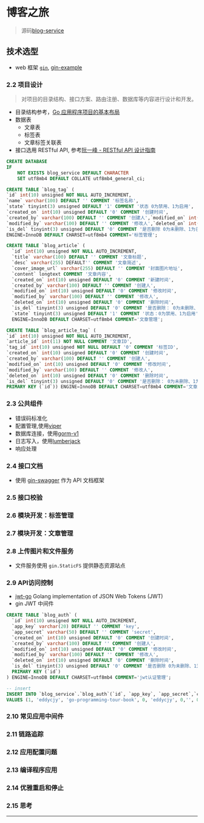 # 博客之旅

> 源码[blog-service](https://github.com/go-programming-tour-book/blog-service)
>
## 技术选型

* web 框架 [`gin`](https://github.com/gin-gonic/gin), [gin-example](https://github.com/eddycjy/go-gin-example)

### 2.2 项目设计

> 对项目的目录结构、接口方案、路由注册、数据库等内容进行设计和开发。

* 目录结构参考，[Go 应用程序项目的基本布局](https://github.com/golang-standards/project-layout)
* 数据表
  * 文章表
  * 标签表
  * 文章标签关联表
* 接口选用 RESTful API, 参考[阮一峰 - RESTful API 设计指南](http://www.ruanyifeng.com/blog/2014/05/restful_api.html)

```sql
CREATE DATABASE
IF
    NOT EXISTS blog_service DEFAULT CHARACTER
    SET utf8mb4 DEFAULT COLLATE utf8mb4_general_ci;

CREATE TABLE `blog_tag` (
`id` int(10) unsigned NOT NULL AUTO_INCREMENT,
`name` varchar(100) DEFAULT '' COMMENT '标签名称',
`state` tinyint(3) unsigned DEFAULT '1' COMMENT '状态 0为禁用、1为启用',
`created_on` int(10) unsigned DEFAULT '0' COMMENT '创建时间',
`created_by` varchar(100) DEFAULT '' COMMENT '创建人',`modified_on` int(10) unsigned DEFAULT '0' COMMENT '修改时间',
`modified_by` varchar(100) DEFAULT '' COMMENT '修改人',`deleted_on` int(10) unsigned DEFAULT '0' COMMENT '删除时间',
`is_del` tinyint(3) unsigned DEFAULT '0' COMMENT '是否删除 0为未删除、1为已删除',PRIMARY KEY (`id`))
ENGINE=InnoDB DEFAULT CHARSET=utf8mb4 COMMENT='标签管理';

CREATE TABLE `blog_article` (
  `id` int(10) unsigned NOT NULL AUTO_INCREMENT,
  `title` varchar(100) DEFAULT '' COMMENT '文章标题',
  `desc` varchar(255) DEFAULT'' COMMENT '文章简述',
  `cover_image_url` varchar(255) DEFAULT '' COMMENT '封面图片地址',
  `content` longtext COMMENT '文章内容',
  `created_on` int(10) unsigned DEFAULT '0' COMMENT '新建时间',
  `created_by` varchar(100) DEFAULT '' COMMENT '创建人',
  `modified_on` int(10) unsigned DEFAULT '0' COMMENT '修改时间',
  `modified_by` varchar(100) DEFAULT '' COMMENT '修改人',
  `deleted_on` int(10) unsigned DEFAULT '0' COMMENT '删除时间',
  `is_del` tinyint(3) unsigned DEFAULT '0' COMMENT '是否删除： 0为未删除、1为已删除',
  `state` tinyint(3) unsigned DEFAULT '1' COMMENT '状态：0为禁用、1为启用',  PRIMARY KEY (`id`))
  ENGINE=InnoDB DEFAULT CHARSET=utf8mb4 COMMENT='文章管理';

CREATE TABLE `blog_article_tag` (
`id` int(10) unsigned NOT NULL AUTO_INCREMENT,
`article_id` int(11) NOT NULL COMMENT '文章ID',
`tag_id` int(10) unsigned NOT NULL DEFAULT '0' COMMENT '标签ID',
`created_on` int(10) unsigned DEFAULT '0' COMMENT '创建时间',
`created_by` varchar(100) DEFAULT '' COMMENT '创建人',
`modified_on` int(10) unsigned DEFAULT '0' COMMENT '修改时间',
`modified_by` varchar(100) DEFAULT '' COMMENT '修改人',
`deleted_on` int(10) unsigned DEFAULT '0' COMMENT '删除时间',
`is_del` tinyint(3) unsigned DEFAULT '0' COMMENT '是否删除： 0为未删除、1为已删除',
PRIMARY KEY (`id`)) ENGINE=InnoDB DEFAULT CHARSET=utf8mb4 COMMENT='文章标签关联';

```

### 2.3 公共组件

* 错误码标准化
* 配置管理,使用[viper](https://github.com/spf13/viper)
* 数据库连接，使用[gorm-v1](https://github.com/go-gorm/gorm)
* 日志写入，使用[lumberjack](https://github.com/natefinch/lumberjack)
* 响应处理

### 2.4 接口文档

* 使用 [gin-swagger](https://github.com/swaggo/gin-swagger) 作为 API 文档框架

### 2.5 接口校验

### 2.6 模块开发：标签管理

### 2.7 模块开发：文章管理

### 2.8 上传图片和文件服务

* 文件服务使用 `gin.StaticFS` 提供静态资源站点

### 2.9 API访问控制

* [jwt-go](https://github.com/dgrijalva/jwt-go) Golang implementation of JSON Web Tokens (JWT)
* gin JWT 中间件

```sql
CREATE TABLE `blog_auth` (
  `id` int(10) unsigned NOT NULL AUTO_INCREMENT,
  `app_key` varchar(20) DEFAULT '' COMMENT 'key',
  `app_secret` varchar(50) DEFAULT '' COMMENT 'secret',
  `created_on` int(10) unsigned DEFAULT '0' COMMENT '创建时间',
  `created_by` varchar(100) DEFAULT '' COMMENT '创建人',
  `modified_on` int(10) unsigned DEFAULT '0' COMMENT '修改时间',
  `modified_by` varchar(100) DEFAULT '' COMMENT '修改人',
  `deleted_on` int(10) unsigned DEFAULT '0' COMMENT '删除时间',
  `is_del` tinyint(3) unsigned DEFAULT '0' COMMENT '是否删除 0为未删除、1为已删除',
  PRIMARY KEY (`id`)
) ENGINE=InnoDB DEFAULT CHARSET=utf8mb4 COMMENT='jwt认证管理';

-- insert
INSERT INTO `blog_service`.`blog_auth`(`id`, `app_key`, `app_secret`,`created_on`, `created_by`, `modified_on`, `modified_by`, `deleted_on`,`is_del`) 
VALUES (1, 'eddycjy', 'go-programming-tour-book', 0, 'eddycjy', 0,'', 0, 0);
```
### 2.10 常见应用中间件

### 2.11 链路追踪

### 2.12 应用配置问题

### 2.13 编译程序应用

### 2.14 优雅重启和停止

### 2.15 思考

---
